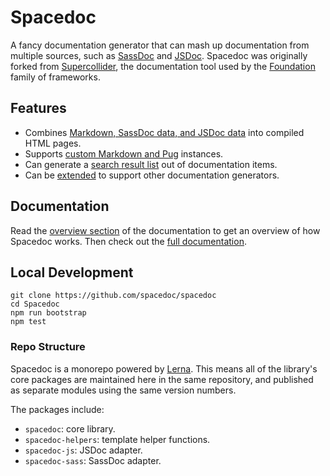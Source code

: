 # Spacedoc

A fancy documentation generator that can mash up documentation from multiple sources, such as [SassDoc](http://sassdoc.com/) and [JSDoc](http://usejsdoc.org/). Spacedoc was originally forked from [Supercollider](https://github.com/zurb/supercollider), the documentation tool used by the [Foundation](https://github.com/zurb/foundation-sites) family of frameworks.

## Features

- Combines [Markdown, SassDoc data, and JSDoc data](packages/spacedoc/_docs/docs/overview.md) into compiled HTML pages.
- Supports [custom Markdown and Pug](packages/spacedoc/_docs/docs/api.md) instances.
- Can generate a [search result list](packages/spacedoc/_docs/docs/search.md) out of documentation items.
- Can be [extended](packages/spacedoc/_docs/docs/adapters.md) to support other documentation generators.

## Documentation

Read the [overview section](packages/spacedoc/_docs/docs/overview.md) of the documentation to get an overview of how Spacedoc works. Then check out the [full documentation](packages/spacedoc/_docs).

## Local Development

```
git clone https://github.com/spacedoc/spacedoc
cd Spacedoc
npm run bootstrap
npm test
```

### Repo Structure

Spacedoc is a monorepo powered by [Lerna](https://github.com/lerna/lerna). This means all of the library's core packages are maintained here in the same repository, and published as separate modules using the same version numbers.

The packages include:

- `spacedoc`: core library.
- `spacedoc-helpers`: template helper functions.
- `spacedoc-js`: JSDoc adapter.
- `spacedoc-sass`: SassDoc adapter.
